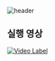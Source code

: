 ![header](https://capsule-render.vercel.app/api?type=Rect&color=0:000,70:030928&height=200&text=Codemos&fontColor=fff)
## 실행 영상
[![Video Label](http://img.youtube.com/vi/AM9rDd-U9FY/0.jpg)](https://youtu.be/AM9rDd-U9FY)
